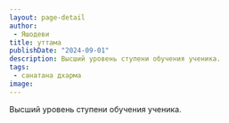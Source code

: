 ```yaml
---
layout: page-detail
author:
 - Яшодеви
title: уттама
publishDate: "2024-09-01"
description: Высший уровень ступени обучения ученика.
tags:
 - санатана дхарма
image: 
---
```


Высший уровень ступени обучения ученика.

